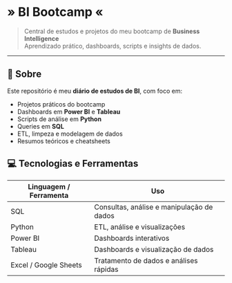 # » BI Bootcamp «

> Central de estudos e projetos do meu bootcamp de **Business Intelligence**  
> Aprendizado prático, dashboards, scripts e insights de dados.

---

## 📝 Sobre

Este repositório é meu **diário de estudos de BI**, com foco em:

-  Projetos práticos do bootcamp  
-  Dashboards em **Power BI** e **Tableau**  
-  Scripts de análise em **Python**  
-  Queries em **SQL**  
-  ETL, limpeza e modelagem de dados  
-  Resumos teóricos e cheatsheets  

## 💻 Tecnologias e Ferramentas

| Linguagem / Ferramenta | Uso |
|------------------------|-----|
| SQL                    | Consultas, análise e manipulação de dados |
| Python                 | ETL, análise e visualizações |
| Power BI               | Dashboards interativos |
| Tableau                | Dashboards e visualização de dados |
| Excel / Google Sheets  | Tratamento de dados e análises rápidas |
